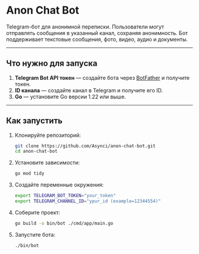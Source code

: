 # Anon Chat Bot

Telegram-бот для анонимной переписки. Пользователи могут отправлять сообщения в указанный канал, сохраняя анонимность. Бот поддерживает текстовые сообщения, фото, видео, аудио и документы.

---

## Что нужно для запуска

1. **Telegram Bot API токен** — создайте бота через [BotFather](https://core.telegram.org/bots#botfather) и получите токен.
2. **ID канала** — создайте канал в Telegram и получите его ID.
3. **Go** — установите Go версии 1.22 или выше.

---

## Как запустить

1. Клонируйте репозиторий:
   ```bash
   git clone https://github.com/Asynci/anon-chat-bot.git
   cd anon-chat-bot
2. Установите зависимости:
   ```bash
   go mod tidy
3. Создайте переменные окружения:
   ```bash
   export TELEGRAM_BOT_TOKEN="your_token"
   export TELEGRAM_CHANNEL_ID="ypur_id (example=12344554)"
4. Соберите проект:
   ```bash
   go build -o bin/bot ./cmd/app/main.go
5. Запустите бота:
   ```bash
   ./bin/bot